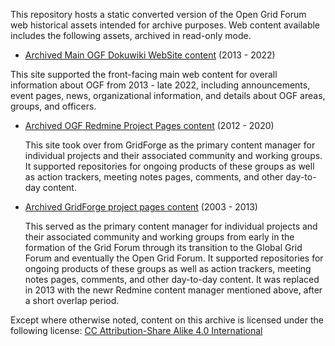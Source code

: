 This repository hosts a static converted version of the Open Grid Forum web
historical assets intended for archive purposes. Web content available includes
the following assets, archived in read-only mode.

-   [Archived Main OGF Dokuwiki WebSite 
    content](http://archive.ogf.org/www.ogf.org/dokuwiki/doku.php/start.html)
    (2013 - 2022)
    
   This site supported the front-facing main web content for overall information about OGF
   from 2013 - late 2022, including announcements, event pages, news, organizational information,
   and details about OGF areas, groups, and officers. 
    
-   [Archived OGF Redmine Project Pages content](https://archive.ogf.org/redmine.ogf.org/projects.html)
    (2012 - 2020)
    
    This site took over from GridForge as the primary content manager for individual projects and their
    associated community and working groups. It supported repositories for ongoing products of these
    groups as well as action trackers, meeting notes pages, comments, and other day-to-day content.
    
-   [Archived GridForge project pages content](https://archive.ogf.org/forge.ogf.org/sf/sfmain/do/home.html) (2003 - 2013)

    This served as the primary content manager for individual projects and their
    associated community and working groups from early in the formation of the Grid Forum through its 
    transition to the Global Grid Forum and eventually the Open Grid Forum. 
    It supported repositories for ongoing products of these
    groups as well as action trackers, meeting notes pages, comments, and other day-to-day content.
    It was replaced in 2013 with the newr Redmine content manager mentioned above, after a short overlap period.

Except where otherwise noted, content on this archive is licensed under the
following license: [CC Attribution-Share Alike 4.0
International](http://creativecommons.org/licenses/by-sa/4.0/)

